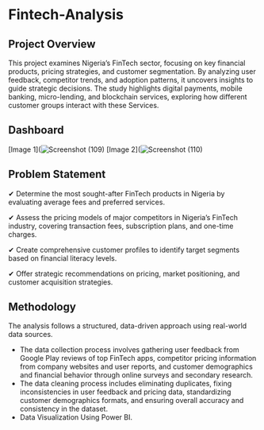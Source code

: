 # Fintech-Analysis
## Project Overview
This project examines Nigeria’s FinTech sector, focusing on key financial products, pricing strategies, and customer segmentation. By analyzing user feedback, competitor trends, and adoption patterns, it uncovers insights to guide strategic decisions. The study highlights digital payments, mobile banking, micro-lending, and blockchain services, exploring how different customer groups interact with these Services.
## Dashboard
[Image 1](![Screenshot (109)](https://github.com/user-attachments/assets/2b70ec3e-50f8-44ac-910c-40987ec3342e)
[Image 2](![Screenshot (110)](https://github.com/user-attachments/assets/f8b2a122-a6b6-4b9b-9790-ac5e9cd739d4)

## Problem Statement
✔ Determine the most sought-after FinTech products in Nigeria by evaluating average fees and preferred services.

✔ Assess the pricing models of major competitors in Nigeria’s FinTech industry, covering transaction fees, subscription plans, and one-time charges.

✔ Create comprehensive customer profiles to identify target segments based on financial literacy levels.

✔ Offer strategic recommendations on pricing, market positioning, and customer acquisition strategies.
## Methodology
The analysis follows a structured, data-driven approach using real-world data sources.
- The data collection process involves gathering user feedback from Google Play reviews of top FinTech apps, competitor pricing information from company websites and user reports, and customer demographics and financial behavior through online surveys and secondary research.
- The data cleaning process includes eliminating duplicates, fixing inconsistencies in user feedback and pricing data, standardizing customer demographics formats, and ensuring overall accuracy and consistency in the dataset.
- Data Visualization Using Power BI.
